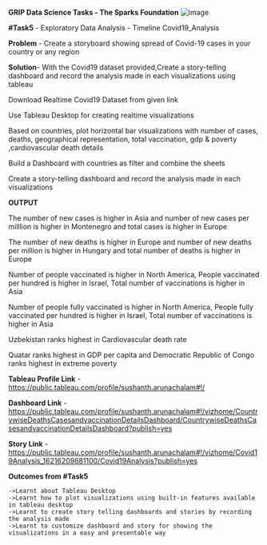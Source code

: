 **GRIP Data Science Tasks - The Sparks Foundation**          ![image](https://user-images.githubusercontent.com/60148115/119185218-5eb1c200-ba2b-11eb-8d46-9d3b410064ed.png)

**#Task5**	- Exploratory Data Analysis - Timeline Covid19_Analysis

**Problem** - Create a storyboard showing spread of Covid-19 cases in your country or any region

**Solution**- With the Covid19 dataset provided,Create a story-telling dashboard 
	            and record the analysis made in each visualizations using tableau


Download Realtime Covid19 Dataset from given link

Use Tableau Desktop for creating realtime visualizations

Based on countries, plot horizontal bar visualizations with number of cases, deaths, geographical representation, total vaccination, gdp & poverty ,cardiovascular death details 

Build a Dashboard with countries as filter and combine the sheets 

Create a story-telling dashboard and record the analysis made in each visualizations 


**OUTPUT**

The number of new cases is higher in Asia and number of new cases per milllion is higher in Montenegro and total cases is higher in Europe

The number of  new deaths is higher in Europe and number of new deaths per million is higher in Hungary and total number of deaths is higher in Europe

Number of people vaccinated is higher in North America, People vaccinated per hundred is higher in Israel, Total number of vaccinations is higher in Asia

Number of people fully vaccinated is higher in North America, People fully vaccinated per hundred is higher in Israel, Total number of vaccinations is higher in Asia

Uzbekistan ranks highest in Cardiovascular death rate

Quatar ranks highest in GDP per capita and Democratic Republic of Congo ranks highest in extreme poverty 

**Tableau Profile Link** 	- https://public.tableau.com/profile/sushanth.arunachalam#!/

**Dashboard Link**		    - https://public.tableau.com/profile/sushanth.arunachalam#!/vizhome/CountrywiseDeathsCasesandvaccinationDetailsDashboard/CountrywiseDeathsCasesandvaccinationDetailsDashboard?publish=yes

**Story Link**		        - https://public.tableau.com/profile/sushanth.arunachalam#!/vizhome/Covid19Analysis_16216209681100/Covid19Analysis?publish=yes


**Outcomes from #Task5**

	->Learnt about Tableau Desktop 
	->Learnt how to plot visualizations using built-in features available in tableau desktop
	->Learnt to create story telling dashboards and stories by recording the analysis made
	->Learnt to customize dashboard and story for showing the visualizations in a easy and presentable way  



